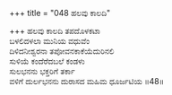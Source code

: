 +++
title = "048 ಹಲವು ಕಾಲದಿ"

+++
ಹಲವು ಕಾಲದಿ ತಪದೊಳಕಟಾ  
ಬಳಲಿದಳಲಾ ಮುನಿಯ ವಧುವೆಂ  
ದಿಳಿದನೀಶ್ವರನಾ ತಪೋವನಕಾಕೆಯೆದುರಿನಲಿ   
ಸುಳಿಯೆ ಕಂದೆರೆದಬಲೆ ಕಂಡಳು  
ಸುಲಭನನು ಭಕ್ತರಿಗೆ ತರ್ಕಾ      
ವಳಿಗೆ ದುರ್ಲಭನನು ದುರಾಸದ ಮಹಿಮ ಧೂರ್ಜಟಿಯ     ॥48॥